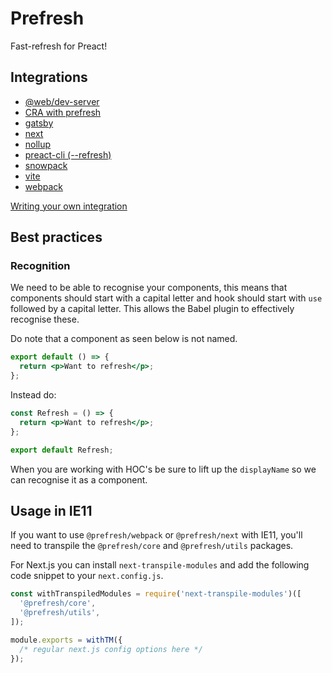 # Prefresh

Fast-refresh for Preact!

## Integrations

- [@web/dev-server](https://github.com/preactjs/prefresh/tree/main/packages/web-dev-server)
- [CRA with prefresh](https://github.com/jeremy-coleman/prefresh-cra)
- [gatsby](https://www.gatsbyjs.org/packages/gatsby-plugin-preact/)
- [next](https://github.com/preactjs/prefresh/tree/main/packages/next)
- [nollup](https://github.com/preactjs/prefresh/tree/main/packages/nollup)
- [preact-cli (--refresh)](https://github.com/preactjs/preact-cli#preact-watch)
- [snowpack](https://github.com/preactjs/prefresh/tree/main/packages/snowpack)
- [vite](https://github.com/preactjs/prefresh/tree/main/packages/vite)
- [webpack](https://github.com/preactjs/prefresh/tree/main/packages/webpack)

[Writing your own integration](https://dev.to/jovidecroock/prefresh-fast-refresh-for-preact-26kg)

## Best practices

### Recognition

We need to be able to recognise your components, this means that components should
start with a capital letter and hook should start with `use` followed by a capital letter.
This allows the Babel plugin to effectively recognise these.

Do note that a component as seen below is not named.

```jsx
export default () => {
  return <p>Want to refresh</p>;
};
```

Instead do:

```jsx
const Refresh = () => {
  return <p>Want to refresh</p>;
};

export default Refresh;
```

When you are working with HOC's be sure to lift up the `displayName` so we can
recognise it as a component.

## Usage in IE11

If you want to use `@prefresh/webpack` or `@prefresh/next` with IE11, you'll need to transpile the `@prefresh/core` and `@prefresh/utils` packages.

For Next.js you can install `next-transpile-modules` and add the following code snippet to your `next.config.js`.

```js
const withTranspiledModules = require('next-transpile-modules')([
  '@prefresh/core',
  '@prefresh/utils',
]);

module.exports = withTM({
  /* regular next.js config options here */
});
```
